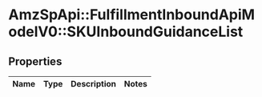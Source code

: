 # AmzSpApi::FulfillmentInboundApiModelV0::SKUInboundGuidanceList

## Properties
Name | Type | Description | Notes
------------ | ------------- | ------------- | -------------

